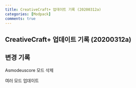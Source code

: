 ```yaml
---
title: CreativeCraft+ 업데이트 기록 (20200312a)
categories: [Modpack]
comments: true
---
```

## CreativeCraft+ 업데이트 기록 (20200312a)

## 변경 기록

Asmodeuscore 모드 삭제

여러 모드 업데이트

